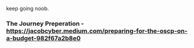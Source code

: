keep going noob.

### The Journey Preperation - https://jacobcyber.medium.com/preparing-for-the-oscp-on-a-budget-982f67a2b8e0
